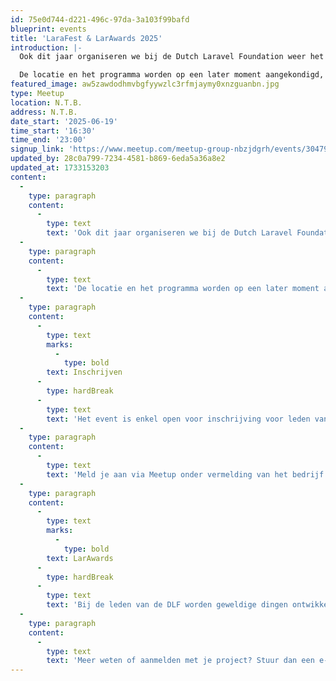 ```yaml
---
id: 75e0d744-d221-496c-97da-3a103f99bafd
blueprint: events
title: 'LaraFest & LarAwards 2025'
introduction: |-
  Ook dit jaar organiseren we bij de Dutch Laravel Foundation weer het mooiste en meest unieke Laravel / Tech feestje van Nederland: LaraFest!

  De locatie en het programma worden op een later moment aangekondigd, maar je kunt er van uit gaan dat we het strand weer opzoeken.
featured_image: aw5zawdodhmvbgfyywzlc3rfmjaymy0xnzguanbn.jpg
type: Meetup
location: N.T.B.
address: N.T.B.
date_start: '2025-06-19'
time_start: '16:30'
time_end: '23:00'
signup_link: 'https://www.meetup.com/meetup-group-nbzjdgrh/events/304792628/'
updated_by: 28c0a799-7234-4581-b869-6eda5a36a8e2
updated_at: 1733153203
content:
  -
    type: paragraph
    content:
      -
        type: text
        text: 'Ook dit jaar organiseren we bij de Dutch Laravel Foundation weer het mooiste en meest unieke Laravel / Tech feestje van Nederland: LaraFest!'
  -
    type: paragraph
    content:
      -
        type: text
        text: 'De locatie en het programma worden op een later moment aangekondigd, maar je kunt er van uit gaan dat we het strand weer opzoeken.'
  -
    type: paragraph
    content:
      -
        type: text
        marks:
          -
            type: bold
        text: Inschrijven
      -
        type: hardBreak
      -
        type: text
        text: 'Het event is enkel open voor inschrijving voor leden van de Dutch Laravel Foundation. LaraFest is 100% gratis voor developers van de Dutch Laravel Foundation leden!'
  -
    type: paragraph
    content:
      -
        type: text
        text: 'Meld je aan via Meetup onder vermelding van het bedrijf (DLF lid) namens wie je komt. Tot 19 juni!'
  -
    type: paragraph
    content:
      -
        type: text
        marks:
          -
            type: bold
        text: LarAwards
      -
        type: hardBreak
      -
        type: text
        text: 'Bij de leden van de DLF worden geweldige dingen ontwikkeld met Laravel! Graag nodigen we alle leden uit om zich aan te melden om tijdens LaraFest een Laravel project uit te lichten waar men trots op is. Vertel in een korte presentatie van 10 minuten wat jullie project bijzonder maakt en welke technische uitdagingen daarbij moesten worden getackled en maak kans op de LarAward, een publieksprijs van de Dutch Laravel Foundation.'
  -
    type: paragraph
    content:
      -
        type: text
        text: 'Meer weten of aanmelden met je project? Stuur dan een e-mail aan chris@dutchlaravelfoundation.nl!'
---
```

